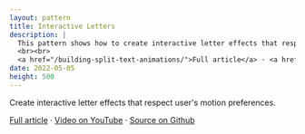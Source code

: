 ```yaml
---
layout: pattern
title: Interactive Letters
description: |
  This pattern shows how to create interactive letter effects that respect user's motion preferences.
  <br><br>
  <a href="/building-split-text-animations/">Full article</a> · <a href="https://www.youtube.com/watch?v=3hvN7bkjZBk">Video on YouTube</a> · <a href="https://github.com/argyleink/gui-challenges/tree/main/split-text">Source on Github</a>
date: 2022-05-05
height: 500
---
```


Create interactive letter effects that respect
user's motion preferences.

<a href="/building-split-text-animations/">Full article</a> · <a
href="https://www.youtube.com/watch?v=3hvN7bkjZBk">Video on YouTube</a> · <a
href="https://github.com/argyleink/gui-challenges/tree/main/split-text">Source
on Github</a>
